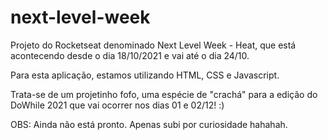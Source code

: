 # next-level-week

Projeto do Rocketseat denominado Next Level Week - Heat, que está acontecendo desde o dia 18/10/2021 e vai até o dia 24/10.

Para esta aplicação, estamos utilizando HTML, CSS e Javascript.

Trata-se de um projetinho fofo, uma espécie de "crachá" para a edição do DoWhile 2021 que vai ocorrer nos dias 01 e 02/12! :)

OBS: Ainda não está pronto. Apenas subi por curiosidade hahahah.
